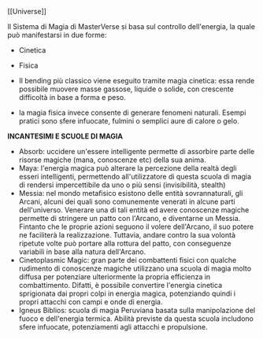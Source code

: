 [[Universe]]

Il Sistema di Magia di MasterVerse si basa sul controllo dell'energia, la quale può manifestarsi in due forme:

 - Cinetica
 - Fisica

 - Il bending più classico viene eseguito tramite magia cinetica: essa rende possibile muovere masse gassose, liquide o solide, con crescente difficoltà in base a forma e peso.
 - la magia fisica invece consente di generare fenomeni naturali. Esempi pratici sono sfere infuocate, fulmini o semplici aure di calore o gelo.


**INCANTESIMI E SCUOLE DI MAGIA**

 - Absorb: uccidere un'essere intelligente permette di assorbire parte delle risorse magiche (mana, conoscenze etc) della sua anima.
 - Maya: l'energia magica può alterare la percezione della realtà degli esseri intelligenti, permettendo all'utilizzatore di questa scuola di magia di rendersi impercettibile da uno o più sensi (invisibilità, stealth)
 - Messia: nel mondo metafisico esistono delle entità sovrannaturali, gli Arcani, alcuni dei quali sono comunemente venerati in alcune parti dell'universo. Venerare una di tali entità ed avere conoscenze magiche permette di stringere un patto con l'Arcano, e diventarne un Messia. Fintanto che le proprie azioni seguono il volere dell'Arcano, il suo potere ne faciliterà la realizzazione. Tuttavia, andare contro la sua volontà ripetute volte può portare alla rottura del patto, con conseguenze variabili in base alla natura dell'Arcano.
 - Cinetoplasmic Magic: gran parte dei combattenti fisici con qualche rudimento di conoscenze magiche utilizzano una scuola di magia molto diffusa per potenziare ulteriormente la propria efficienza in combattimento. Difatti, è possibile convertire l'energia cinetica sprigionata dai propri colpi in energia magica, potenziando quindi i propri attacchi con campi e onde di energia.
 - Igneus Biblios: scuola di magia Peruviana basata sulla manipolazione del fuoco e dell'energia termica. Abilità previste da questa scuola includono sfere infuocate, potenziamenti agli attacchi e propulsione.